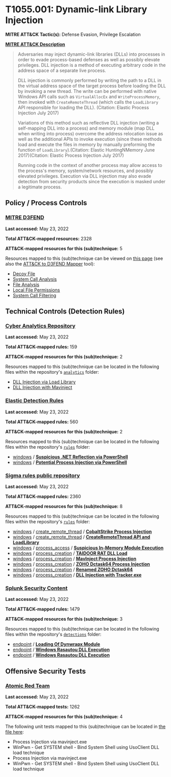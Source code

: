 # T1055.001: Dynamic-link Library Injection
**MITRE ATT&CK Tactic(s):** Defense Evasion, Privilege Escalation

**[MITRE ATT&CK Description](https://attack.mitre.org/techniques/T1055/001)**
<blockquote>Adversaries may inject dynamic-link libraries (DLLs) into processes in order to evade process-based defenses as well as possibly elevate privileges. DLL injection is a method of executing arbitrary code in the address space of a separate live process.  

DLL injection is commonly performed by writing the path to a DLL in the virtual address space of the target process before loading the DLL by invoking a new thread. The write can be performed with native Windows API calls such as <code>VirtualAllocEx</code> and <code>WriteProcessMemory</code>, then invoked with <code>CreateRemoteThread</code> (which calls the <code>LoadLibrary</code> API responsible for loading the DLL). (Citation: Elastic Process Injection July 2017) 

Variations of this method such as reflective DLL injection (writing a self-mapping DLL into a process) and memory module (map DLL when writing into process) overcome the address relocation issue as well as the additional APIs to invoke execution (since these methods load and execute the files in memory by manually preforming the function of <code>LoadLibrary</code>).(Citation: Elastic HuntingNMemory June 2017)(Citation: Elastic Process Injection July 2017) 

Running code in the context of another process may allow access to the process's memory, system/network resources, and possibly elevated privileges. Execution via DLL injection may also evade detection from security products since the execution is masked under a legitimate process. </blockquote>

## Policy / Process Controls
### [MITRE D3FEND](https://d3fend.mitre.org/)
**Last accessed:** May 23, 2022

**Total ATT&CK-mapped resources:** 2328

**ATT&CK-mapped resources for this (sub)technique:** 5

Resources mapped to this (sub)technique can be viewed on [this page](https://d3fend.mitre.org/) (see also the [ATT&CK to D3FEND Mapper](https://d3fend.mitre.org/tools/attack-mapper) tool):

* [Decoy File](https://d3fend.mitre.org/technique/d3f:DecoyFile)
* [System Call Analysis](https://d3fend.mitre.org/technique/d3f:SystemCallAnalysis)
* [File Analysis](https://d3fend.mitre.org/technique/d3f:FileAnalysis)
* [Local File Permissions](https://d3fend.mitre.org/technique/d3f:LocalFilePermissions)
* [System Call Filtering](https://d3fend.mitre.org/technique/d3f:SystemCallFiltering)

## Technical Controls (Detection Rules)
### [Cyber Analytics Repository](https://car.mitre.org)
**Last accessed:** May 23, 2022

**Total ATT&CK-mapped rules:** 159

**ATT&CK-mapped resources for this (sub)technique:** 2

Resources mapped to this (sub)technique can be located in the following files within the repository's <code>[analytics](https://github.com/mitre-attack/car/blob/master/analytics)</code> folder:

* [DLL Injection via Load Library](https://github.com/mitre-attack/car/tree/master/analytics/CAR-2013-10-002.yaml)
* [DLL Injection with Mavinject](https://github.com/mitre-attack/car/tree/master/analytics/CAR-2020-11-003.yaml)

### [Elastic Detection Rules](https://github.com/elastic/detection-rules)
**Last accessed:** May 23, 2022

**Total ATT&CK-mapped rules:** 560

**ATT&CK-mapped resources for this (sub)technique:** 2

Resources mapped to this (sub)technique can be located in the following files within the repository's <code>[rules](https://github.com/elastic/detection-rules/tree/main/rules)</code> folder:

* [windows](https://github.com/elastic/detection-rules/tree/main/rules/windows/) / **[Suspicious .NET Reflection via PowerShell](https://github.com/elastic/detection-rules/blob/main/rules/windows/defense_evasion_posh_assembly_load.toml)**
* [windows](https://github.com/elastic/detection-rules/tree/main/rules/windows/) / **[Potential Process Injection via PowerShell](https://github.com/elastic/detection-rules/blob/main/rules/windows/defense_evasion_posh_process_injection.toml)**

### [Sigma rules public repository](https://github.com/SigmaHQ/sigma)
**Last accessed:** May 23, 2022

**Total ATT&CK-mapped rules:** 2360

**ATT&CK-mapped resources for this (sub)technique:** 8

Resources mapped to this (sub)technique can be located in the following files within the repository's <code>[rules](https://github.com/SigmaHQ/sigma/tree/master/rules)</code> folder:

* [windows](https://github.com/SigmaHQ/sigma/tree/master/rules/windows/) / [create_remote_thread](https://github.com/SigmaHQ/sigma/tree/master/rules/windows/create_remote_thread/) / **[CobaltStrike Process Injection](https://github.com/SigmaHQ/sigma/blob/master/rules/windows/create_remote_thread/sysmon_cobaltstrike_process_injection.yml)**
* [windows](https://github.com/SigmaHQ/sigma/tree/master/rules/windows/) / [create_remote_thread](https://github.com/SigmaHQ/sigma/tree/master/rules/windows/create_remote_thread/) / **[CreateRemoteThread API and LoadLibrary](https://github.com/SigmaHQ/sigma/blob/master/rules/windows/create_remote_thread/sysmon_createremotethread_loadlibrary.yml)**
* [windows](https://github.com/SigmaHQ/sigma/tree/master/rules/windows/) / [process_access](https://github.com/SigmaHQ/sigma/tree/master/rules/windows/process_access/) / **[Suspicious In-Memory Module Execution](https://github.com/SigmaHQ/sigma/blob/master/rules/windows/process_access/proc_access_win_in_memory_assembly_execution.yml)**
* [windows](https://github.com/SigmaHQ/sigma/tree/master/rules/windows/) / [process_creation](https://github.com/SigmaHQ/sigma/tree/master/rules/windows/process_creation/) / **[TAIDOOR RAT DLL Load](https://github.com/SigmaHQ/sigma/blob/master/rules/windows/process_creation/proc_creation_win_apt_taidoor.yml)**
* [windows](https://github.com/SigmaHQ/sigma/tree/master/rules/windows/) / [process_creation](https://github.com/SigmaHQ/sigma/tree/master/rules/windows/process_creation/) / **[MavInject Process Injection](https://github.com/SigmaHQ/sigma/blob/master/rules/windows/process_creation/proc_creation_win_mavinject_proc_inj.yml)**
* [windows](https://github.com/SigmaHQ/sigma/tree/master/rules/windows/) / [process_creation](https://github.com/SigmaHQ/sigma/tree/master/rules/windows/process_creation/) / **[ZOHO Dctask64 Process Injection](https://github.com/SigmaHQ/sigma/blob/master/rules/windows/process_creation/proc_creation_win_susp_dctask64_proc_inject.yml)**
* [windows](https://github.com/SigmaHQ/sigma/tree/master/rules/windows/) / [process_creation](https://github.com/SigmaHQ/sigma/tree/master/rules/windows/process_creation/) / **[Renamed ZOHO Dctask64](https://github.com/SigmaHQ/sigma/blob/master/rules/windows/process_creation/proc_creation_win_susp_renamed_dctask64.yml)**
* [windows](https://github.com/SigmaHQ/sigma/tree/master/rules/windows/) / [process_creation](https://github.com/SigmaHQ/sigma/tree/master/rules/windows/process_creation/) / **[DLL Injection with Tracker.exe](https://github.com/SigmaHQ/sigma/blob/master/rules/windows/process_creation/proc_creation_win_susp_tracker_execution.yml)**

### [Splunk Security Content](https://github.com/splunk/security_content)
**Last accessed:** May 23, 2022

**Total ATT&CK-mapped rules:** 1479

**ATT&CK-mapped resources for this (sub)technique:** 3

Resources mapped to this (sub)technique can be located in the following files within the repository's <code>[detections](https://github.com/splunk/security_content/tree/develop/detections)</code> folder:

* [endpoint](https://github.com/splunk/security_content/tree/develop/detections/endpoint/) / **[Loading Of Dynwrapx Module](https://github.com/splunk/security_content/blob/develop/detections/endpoint/loading_of_dynwrapx_module.yml)**
* [endpoint](https://github.com/splunk/security_content/tree/develop/detections/endpoint/) / **[Windows Rasautou DLL Execution](https://github.com/splunk/security_content/blob/develop/detections/endpoint/ssa___windows_rasautou_dll_execution.yml)**
* [endpoint](https://github.com/splunk/security_content/tree/develop/detections/endpoint/) / **[Windows Rasautou DLL Execution](https://github.com/splunk/security_content/blob/develop/detections/endpoint/windows_rasautou_dll_execution.yml)**


## Offensive Security Tests
### [Atomic Red Team](https://github.com/redcanaryco/atomic-red-team)
**Last accessed:** May 23, 2022

**Total ATT&CK-mapped tests:** 1262

**ATT&CK-mapped resources for this (sub)technique:** 4

The following unit tests mapped to this (sub)technique can be located in [the file here](https://github.com/redcanaryco/atomic-red-team/tree/master/atomics/T1055.001/T1055.001.yaml):

* Process Injection via mavinject.exe
* WinPwn - Get SYSTEM shell - Bind System Shell using UsoClient DLL load technique
* Process Injection via mavinject.exe
* WinPwn - Get SYSTEM shell - Bind System Shell using UsoClient DLL load technique


